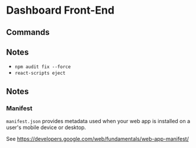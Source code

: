 
# Dashboard Front-End

## Commands

## Notes

- `npm audit fix --force`
- `react-scripts eject`

## Notes

### Manifest

`manifest.json` provides metadata used when your web app is installed on a
user's mobile device or desktop.

See https://developers.google.com/web/fundamentals/web-app-manifest/
